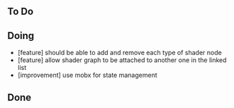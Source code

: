 ## To Do


## Doing

- [feature] should be able to add and remove each type of shader node
- [feature] allow shader graph to be attached to another one in the linked list
- [improvement] use mobx for state management

## Done

